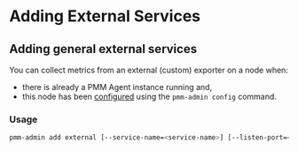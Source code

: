 # Adding External Services

## Adding general external services

You can collect metrics from an external (custom) exporter on a node when:

* there is already a PMM Agent instance running and,
* this node has been [configured](client-config.md) using the `pmm-admin config` command.

### Usage

```sh
pmm-admin add external [--service-name=<service-name>] [--listen-port=<listen-port>] [--metrics-path=<metrics-path>] [--scheme=<scheme>]
```
